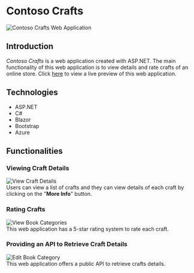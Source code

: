 # Contoso Crafts
![Contoso Crafts Web Application](https://i.ibb.co/TB3X4YD/screencapture-contosocraftsbytharinda-azurewebsites-net-2023-01-23-16-58-03d.png)
## Introduction
*Contoso Crafts* is a web application created with ASP.NET. The main functionality of this web application is to view details and rate crafts of an online store. Click [here](https://contosocraftsbytharinda.azurewebsites.net/) to view a live preview of this web application.

## Technologies

 - ASP.NET
 - C#
 - Blazor
 - Bootstrap
 - Azure
## Functionalities

### Viewing Craft Details
![View Craft Details](https://i.ibb.co/7X676Dd/screencapture-contosocraftsbytharinda-azurewebsites-net-2023-01-23-17-04-49d.png)<br>
Users can view a list of crafts and they can view details of each craft by clicking on the "**More Info**" button. 
### Rating Crafts
![View Book Categories](https://i.ibb.co/x2Ngp6n/screencapture-contosocraftsbytharinda-azurewebsites-net-2023-01-23-17-09-54d.png)<br>
This web application has a 5-star rating system to rate each craft.

### Providing an API to Retrieve Craft Details
![Edit Book Category](https://i.ibb.co/XbzZCz0/screencapture-contosocraftsbytharinda-azurewebsites-net-Products-2023-01-23-17-12-52d.png)<br>
This web application offers a public API to retrieve crafts details. 
